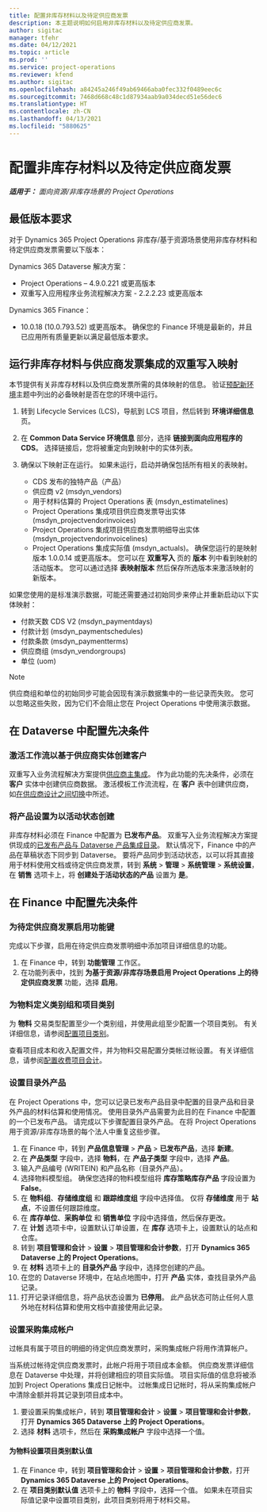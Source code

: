 ```yaml
---
title: 配置非库存材料以及待定供应商发票
description: 本主题说明如何启用非库存材料以及待定供应商发票。
author: sigitac
manager: tfehr
ms.date: 04/12/2021
ms.topic: article
ms.prod: ''
ms.service: project-operations
ms.reviewer: kfend
ms.author: sigitac
ms.openlocfilehash: a84245a246f49ab69466aba0fec332f0489eec6c
ms.sourcegitcommit: 7468d668c48c1d87934aab9a034decd51e56dec6
ms.translationtype: HT
ms.contentlocale: zh-CN
ms.lasthandoff: 04/13/2021
ms.locfileid: "5880625"
---
```

# <a name="configure-non-stocked-materials-and-pending-vendor-invoices"></a>配置非库存材料以及待定供应商发票

_**适用于：** 面向资源/非库存场景的 Project Operations_

## <a name="minimum-version-requirement"></a>最低版本要求

对于 Dynamics 365 Project Operations 非库存/基于资源场景使用非库存材料和待定供应商发票需要以下版本：

Dynamics 365 Dataverse 解决方案：

- Project Operations – 4.9.0.221 或更高版本
- 双重写入应用程序业务流程解决方案 - 2.2.2.23 或更高版本

Dynamics 365 Finance：
- 10.0.18 (10.0.793.52) 或更高版本。 确保您的 Finance 环境是最新的，并且已应用所有质量更新以满足最低版本要求。

## <a name="run-dual-write-maps-for-non-stocked-materials-and-vendor-invoice-integration"></a>运行非库存材料与供应商发票集成的双重写入映射

本节提供有关非库存材料以及供应商发票所需的具体映射的信息。 验证[预配新环境](../environment/resource-provision-new-environment.md#run-project-operations-dual-write-maps)主题中列出的必备映射是否在您的环境中运行。

1. 转到 Lifecycle Services (LCS)，导航到 LCS 项目，然后转到 **环境详细信息** 页。
2. 在 **Common Data Service 环境信息** 部分，选择 **链接到面向应用程序的 CDS**。 选择链接后，您将被重定向到映射中的实体列表。
3. 确保以下映射正在运行。 如果未运行，启动并确保包括所有相关的表映射。

    - CDS 发布的独特产品（产品）
    - 供应商 v2 (msdyn_vendors)
    - 用于材料估算的 Project Operations 表 (msdyn_estimatelines)
    - Project Operations 集成项目供应商发票导出实体 (msdyn_projectvendorinvoices)
    - Project Operations 集成项目供应商发票明细导出实体 (msdyn_projectvendorinvoicelines)
    - Project Operations 集成实际值 (msdyn_actuals)。 确保您运行的是映射版本 1.0.0.14 或更高版本。 您可以在 **双重写入** 页的 **版本** 列中看到映射的活动版本。 您可以通过选择 **表映射版本** 然后保存所选版本来激活映射的新版本。

如果您使用的是标准演示数据，可能还需要通过初始同步来停止并重新启动以下实体映射：
  - 付款天数 CDS V2 (msdyn_paymentdays)
  - 付款计划 (msdyn_paymentschedules)
  - 付款条款 (msdyn_paymentterms)
  - 供应商组 (msdyn_vendorgroups)
  - 单位 (uom)

> [!NOTE]
> 供应商组和单位的初始同步可能会因现有演示数据集中的一些记录而失败。 您可以忽略这些失败，因为它们不会阻止您在 Project Operations 中使用演示数据。

## <a name="configure-prerequisites-in-dataverse"></a>在 Dataverse 中配置先决条件

### <a name="activate-workflow-to-create-accounts-based-on-vendor-entity"></a>激活工作流以基于供应商实体创建客户

双重写入业务流程解决方案提供[供应商主集成](https://docs.microsoft.com/dynamics365/fin-ops-core/dev-itpro/data-entities/dual-write/vendor-mapping)。 作为此功能的先决条件，必须在 **客户** 实体中创建供应商数据。 激活模板工作流流程，在 **客户** 表中创建供应商，如[在供应商设计之间切换](https://docs.microsoft.com/dynamics365/fin-ops-core/dev-itpro/data-entities/dual-write/vendor-switch#use-the-extended-vendor-design-for-vendors-of-the-organization-type)中所述。

### <a name="set-products-to-be-created-as-active"></a>将产品设置为以活动状态创建

非库存材料必须在 Finance 中配置为 **已发布产品**。 双重写入业务流程解决方案提供现成的[已发布产品与 Dataverse 产品集成目录](https://docs.microsoft.com/dynamics365/fin-ops-core/dev-itpro/data-entities/dual-write/product-mapping)。 默认情况下，Finance 中的产品在草稿状态下同步到 Dataverse。 要将产品同步到活动状态，以可以将其直接用于材料使用文档或待定供应商发票，转到 **系统** > **管理** > **系统管理** > **系统设置**，在 **销售** 选项卡上，将 **创建处于活动状态的产品** 设置为 **是**。

## <a name="configure-prerequisites-in-finance"></a>在 Finance 中配置先决条件

### <a name="enable-the-feature-key-for-pending-vendor-invoices"></a>为待定供应商发票启用功能键

完成以下步骤，启用在待定供应商发票明细中添加项目详细信息的功能。

1. 在 Finance 中，转到 **功能管理** 工作区。
2. 在功能列表中，找到 **为基于资源/非库存场景启用 Project Operations 上的待定供应商发票** 功能，选择 **启用**。

### <a name="define-category-groups-and-project-categories-for-items"></a>为物料定义类别组和项目类别

为 **物料** 交易类型配置至少一个类别组，并使用此组至少配置一个项目类别。 有关详细信息，请参阅[配置项目类别](../project-accounting/configure-project-categories.md#category-groups)。

查看项目成本和收入配置文件，并为物料交易配置分类帐过帐设置。 有关详细信息，请参阅[配置收费项目会计](../project-accounting/configure-accounting-billable-projects.md)。

### <a name="set-up-a-write-in-product"></a>设置目录外产品

在 Project Operations 中，您可以记录已发布产品目录中配置的目录产品和目录外产品的材料估算和使用情况。 使用目录外产品需要为此目的在 Finance 中配置的一个已发布产品。 请完成以下步骤配置目录外产品。 在将 Project Operations 用于资源/非库存场景的每个法人中重复这些步骤。

1. 在 Finance 中，转到 **产品信息管理** > **产品** > **已发布产品**，选择 **新建**。
2. 在 **产品类型** 字段中，选择 **物料**，在 **产品子类型** 字段中，选择 **产品**。
3. 输入产品编号 (WRITEIN) 和产品名称（目录外产品）。
4. 选择物料模型组。 确保您选择的物料模型组将 **库存策略库存产品** 字段设置为 **False**。
5. 在 **物料组**、**存储维度组** 和 **跟踪维度组** 字段中选择值。 仅将 **存储维度** 用于 **站点**，不设置任何跟踪维度。
6. 在 **库存单位**、**采购单位** 和 **销售单位** 字段中选择值，然后保存更改。
7. 在 **计划** 选项卡中，设置默认订单设置，在 **库存** 选项卡上，设置默认的站点和仓库。
8. 转到 **项目管理和会计** > **设置** > **项目管理和会计参数**，打开 **Dynamics 365 Dataverse 上的 Project Operations**。 
9. 在 **材料** 选项卡上的 **目录外产品** 字段中，选择您创建的产品。
10. 在您的 Dataverse 环境中，在站点地图中，打开 **产品** 实体，查找目录外产品记录。 
11. 打开记录详细信息，将产品状态设置为 **已停用**。 此产品状态可防止任何人意外地在材料估算和使用文档中直接使用此记录。

### <a name="set-up-a-procurement-integration-account"></a>设置采购集成帐户

过帐具有属于项目的明细的待定供应商发票时，采购集成帐户将用作清算帐户。

当系统过帐待定供应商发票时，此帐户将用于项目成本金额。 供应商发票详细信息在 Dataverse 中处理，并将创建相应的项目实际值。 项目实际值的信息将被添加到 Project Operations 集成日记帐中。 过帐集成日记帐时，将从采购集成帐户中清除金额并将其记录到项目成本中。

1. 要设置采购集成帐户，转到 **项目管理和会计** > **设置** > **项目管理和会计参数**，打开 **Dynamics 365 Dataverse 上的 Project Operations**。 
2. 选择 **材料** 选项卡，然后在 **采购集成帐户** 字段中选择一个值。

#### <a name="set-up-project-category-defaults-for-an-item"></a>为物料设置项目类别默认值

1. 在 Finance 中，转到 **项目管理和会计** > **设置** > **项目管理和会计参数**，打开 **Dynamics 365 Dataverse 上的 Project Operations**。 
2. 在 **项目类别默认值** 选项卡上的 **物料** 字段中，选择一个值。 如果未在项目实际值记录中设置项目类别，此项目类别将用于材料交易。
